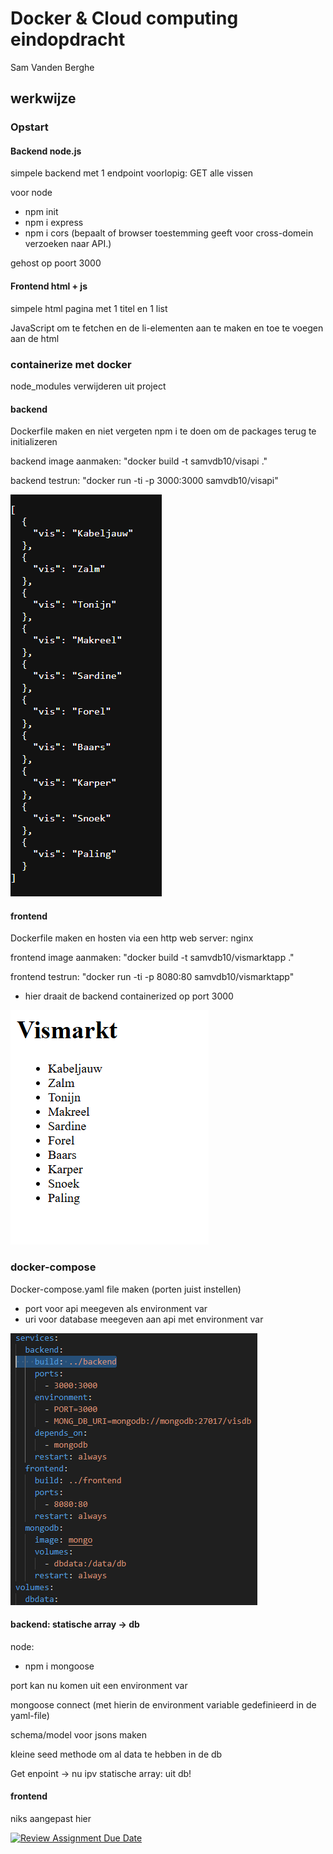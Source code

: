# Docker & Cloud computing eindopdracht

Sam Vanden Berghe

## werkwijze

### Opstart

#### Backend node.js

simpele backend met 1 endpoint voorlopig: GET alle vissen

voor node 
- npm init
- npm i express
- npm i cors (bepaalt of browser toestemming geeft voor cross-domein verzoeken naar API.)

gehost op poort 3000

#### Frontend html + js

simpele html pagina met 1 titel en 1 list

JavaScript om te fetchen en de li-elementen aan te maken en toe te voegen aan de html

### containerize met docker

node_modules verwijderen uit project

#### backend

Dockerfile maken en niet vergeten npm i te doen om de packages terug te initializeren

backend image aanmaken: "docker build -t samvdb10/visapi ."

backend testrun: "docker run -ti -p 3000:3000 samvdb10/visapi"

![backendcontainertest](/images/backendcontainertest.png)

#### frontend

Dockerfile maken en hosten via een http web server: nginx

frontend image aanmaken: "docker build -t samvdb10/vismarktapp ."

frontend testrun: "docker run -ti -p 8080:80 samvdb10/vismarktapp"
- hier draait de backend containerized op port 3000

![frontendcontainertest](/images/frontendcontainertest.png)

### docker-compose

Docker-compose.yaml file maken (porten juist instellen)
- port voor api meegeven als environment var
- uri voor database meegeven aan api met environment var

![dockercomposefile](/images/dockercomposefile.png)

#### backend:  statische array -> db 

node: 
- npm i mongoose

port kan nu komen uit een environment var

mongoose connect (met hierin de environment variable gedefinieerd in de yaml-file)

schema/model voor jsons maken 

kleine seed methode om al data te hebben in de db

Get enpoint -> nu ipv statische array: uit db!

#### frontend

niks aangepast hier










[![Review Assignment Due Date](https://classroom.github.com/assets/deadline-readme-button-22041afd0340ce965d47ae6ef1cefeee28c7c493a6346c4f15d667ab976d596c.svg)](https://classroom.github.com/a/GyBlhhFf)
